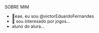 SOBRE MIM

- 👋eae, eu sou @victorEduardoFernandes
- 👀 sou interesado por jogos...
- aluno do alura...
<!---
victorEduardoFernandes/victorEduardoFernandes is a ✨ special ✨ repository because its `README.md` (this file) appears on your GitHub profile.
You can click the Preview link to take a look at your changes.
--->
